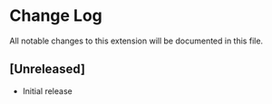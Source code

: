 # Change Log
All notable changes to this extension will be documented in this file.

## [Unreleased]
- Initial release